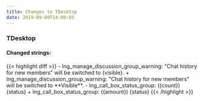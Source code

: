 ```yaml
---
title: Changes to TDesktop
date: 2019-09-09T14:00:03
---
```

<h3>TDesktop</h3>
<h4>Changed strings:</h4>
{{< highlight diff >}}
- lng_manage_discussion_group_warning: "Chat history for new members" will be switched to {visible}.
+ lng_manage_discussion_group_warning: "Chat history for new members" will be switched to **Visible**.
- lng_call_box_status_group: ({count}) {status}
+ lng_call_box_status_group: ({amount}) {status}
{{< /highlight >}}
